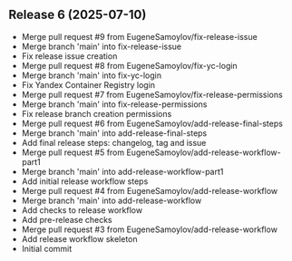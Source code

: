 ## Release 6 (2025-07-10)

- Merge pull request #9 from EugeneSamoylov/fix-release-issue
- Merge branch 'main' into fix-release-issue
- Fix release issue creation
- Merge pull request #8 from EugeneSamoylov/fix-yc-login
- Merge branch 'main' into fix-yc-login
- Fix Yandex Container Registry login
- Merge pull request #7 from EugeneSamoylov/fix-release-permissions
- Merge branch 'main' into fix-release-permissions
- Fix release branch creation permissions
- Merge pull request #6 from EugeneSamoylov/add-release-final-steps
- Merge branch 'main' into add-release-final-steps
- Add final release steps: changelog, tag and issue
- Merge pull request #5 from EugeneSamoylov/add-release-workflow-part1
- Merge branch 'main' into add-release-workflow-part1
- Add initial release workflow steps
- Merge pull request #4 from EugeneSamoylov/add-release-workflow
- Merge branch 'main' into add-release-workflow
- Add checks to release workflow
- Add pre-release checks
- Merge pull request #3 from EugeneSamoylov/add-release-workflow
- Add release workflow skeleton
- Initial commit


